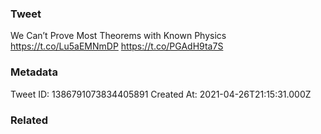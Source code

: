 ### Tweet
We Can’t Prove Most Theorems with Known Physics https://t.co/Lu5aEMNmDP https://t.co/PGAdH9ta7S

### Metadata
Tweet ID: 1386791073834405891
Created At: 2021-04-26T21:15:31.000Z

### Related

